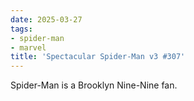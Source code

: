 ```yaml
---
date: 2025-03-27
tags:
- spider-man
- marvel
title: 'Spectacular Spider-Man v3 #307'
---
```


Spider-Man is a Brooklyn Nine-Nine fan.